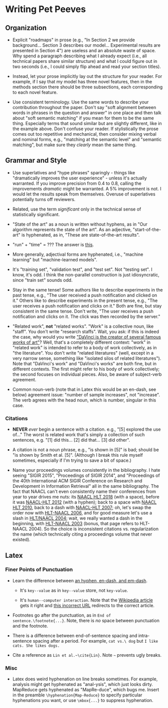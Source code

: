 # Writing Pet Peeves

## Organization

+ Explicit "roadmaps" in prose (e.g., "In Section 2 we provide background... Section 3 describes our model... Experimental results are presented in Section 4") are useless and an absolute waste of space. Why spend a paragraph describing what I already expect (i.e., all technical papers share similar structure) and what I could figure out in two seconds (i.e., I could simply flip ahead and read your section titles).

+ Instead, let your prose implicitly lay out the structure for your reader. For example, if I say that my model has three novel features, then in the methods section there should be three subsections, each corresponding to each novel feature.

+ Use consistent terminology. Use the same words to describe your contribution throughout the paper. Don't say "soft alignment between words in phrases in the question and answer" in one place and then talk about "soft semantic matching" if you mean for them to be the same thing. Especially terms that sound similar but are slightly different, like in the example above. Don't confuse your reader. If stylistically the prose comes out too repetitive and mechanical, then consider mixing verbal and nominal forms, e.g., "matching at the semantic level" and "semantic matching", but make sure they _clearly_ mean the same thing.

## Grammar and Style

+ Use superlatives and "hype phrases" sparingly - things like "dramatically improves the user experience" - unless it's actually warranted. If you improve precision from 0.4 to 0.8, calling the improvements _dramatic_ might be warranted. A 5% improvement is not. I would let the results speak from themselves. Overuse of superlatives potentially turns off reviewers.

+ Related, use the term _significant_ only in the technical sense of statistically significant.

+ "State of the art" as a noun is written without hyphens, as in "Our algorithm represents the state of the art". As an adjective, "start-of-the-art" is hyphenated, as in, "These are state-of-the-art results".

+ "run" + "time" = ??? The answer is [this](https://homes.cs.washington.edu/~jrw12/runtime.html).

+ More generally, adjectival forms are hyphenated, i.e., "machine learning" but "machine-learned models".

+ It's "training set", "validation test", and "test set". Not "testing set". I know, it's odd. I think the non-parallel construction is just idiosyncratic, since "train set" sounds odd.

+ Stay in the same tense! Some authors like to describe experiments in the past tense, e.g., "The user received a push notification and clicked on it." Others like to describe experiments in the present tense, e.g., "The user receives a push notification and clicks on it." Both are fine, but stay consistent in the same tense. Don't write, "The user receives a push notification and clicks on it. The click was then recorded by the server."

+ "Related work", **not** "related works". "Work" is a collective noun, like "staff". You don't write "research staffs". Wait, you ask: if this is indeed the case, why would you write ["DaVinci is the creator of several famous _works_ of art"](https://twitter.com/mmparker/status/991012314332545024)? Well, that's a completely different context: "work" in "related work" is intended to refer to a body of work collectively, as in "the literature". You don't write "related literatures" (well, except in a very narrow sense, something like "isolated silos of related literatures"). Note that "DaVinci's work" and "DaVinci's works" are both fine, but in different contexts. The first might refer to his body of work collectively; the second focuses on individual pieces. Also, be aware of subject-verb agreement.

+ Common noun-verb (note that in Latex this would be an en-dash, see below) agreement issue: "number of sample increases", not "increase". The verb agrees with the head noun, which is number, singular in this case.

### Citations

+ **NEVER** *ever* begin a sentence with a citation. e.g., "[5] explored the use of..." The worst is related work that's simply a collection of such sentences, e.g. "[1] did this... [2] did that... [3] did other".

+ A citation is not a noun phrase, e.g., "is shown in [5]" is bad; should be "is shown by Smith et al. [5]". (Although I break this rule myself sometimes, especially if I'm trying to save a bit of space.)

+ Name your proceedings volumes consistently in the bibliography. I hate seeing "SIGIR 2015", "Proceedings of SIGIR 2014", and "Proceedings of the 40th International ACM SIGIR Conference on Research and Development in Information Retrieval" all in the same bibliography. The fact that NAACL can't even consistently name their conferences from year to year drives me nuts: its [NAACL HLT 2018](http://naacl2018.org/) (with a space), before it was [NAACL-HLT 2012](http://mirror.aclweb.org/hlt-naacl12/) (with a hyphen); back to a space with [NAACL HLT 2010](https://naaclhlt2010.isi.edu/), back to a dash with [NAACL-HLT 2007](http://mirror.aclweb.org/hlt-naacl07/); oh, let's swap the order now with [HLT-NAACL 2006](https://nlp.cs.nyu.edu/hlt-naacl06/), and for good measure let's use a slash in [HLT/NAACL 2004](http://mirror.aclweb.org/hlt-naacl04/); wait, we really wanted a dash in the beginning, with [HLT-NAACL 2003](http://mirror.aclweb.org/hlt-naacl03/) (bonus, that page refers to HLT-NAACL 2004). So the choice is inconsistent citations vs. regularization the name (which technically citing a proceedings volume that never existed).

## Latex

### Finer Points of Punctuation

+ Learn the difference between [an hyphen, en-dash, and em-dash](http://www.thepunctuationguide.com/hyphen-and-dashes.html).

  + It's `key--value` as in `key--value` store, not `key-value`.

  + It's `human--computer interaction`. Note that the [Wikipedia article](https://en.wikipedia.org/wiki/Human%E2%80%93computer_interaction) gets it right and [this incorrect URL](https://en.wikipedia.org/wiki/Human-computer_interaction) redirects to the correct article.

+ Footnotes go after the punctuation, as in `End of sentence.\footnote{...}`. Note, there is _no_ space between punctuation and the footnote.

+ There is a difference between end-of-sentence spacing and intra-sentence spacing after a period. For example, `cat vs.\ dog` but `I like cats. She likes dogs.`

+ Cite a reference as `Lin et al.~\cite{Lin}`. Note `~` prevents ugly breaks.

### Misc

+ Latex does weird hyphenation on line breaks sometimes. For example, analysis might get hyphenated as "anal-ysis", which just looks dirty. MapReduce gets hyphenated as "MapRe-duce", which bugs me. Insert in the preamble `\hyphenation{Map-Reduce}` to specify particular hyphenations you want, or use `\mbox{...}` to suppress hyphenation.
